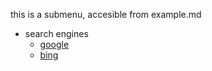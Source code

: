 this is a submenu, accesible from example.md

- search engines
    - [google](http://www.google.com)
    - [bing](http://www.bing.com)